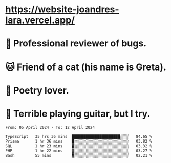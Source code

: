 # https://website-joandres-lara.vercel.app/
# 🐛 Professional reviewer of bugs.
# 🐱 Friend of a cat (his name is Greta).
# 📜 Poetry lover.
# 🎸 Terrible playing guitar, but I try.

<!--START_SECTION:waka-->

```txt
From: 05 April 2024 - To: 12 April 2024

TypeScript   35 hrs 36 mins  █████████████████████░░░░   84.65 %
Prisma       1 hr 36 mins    █░░░░░░░░░░░░░░░░░░░░░░░░   03.82 %
SQL          1 hr 23 mins    ▓░░░░░░░░░░░░░░░░░░░░░░░░   03.32 %
PHP          1 hr 22 mins    ▓░░░░░░░░░░░░░░░░░░░░░░░░   03.27 %
Bash         55 mins         ▓░░░░░░░░░░░░░░░░░░░░░░░░   02.21 %
```

<!--END_SECTION:waka-->
